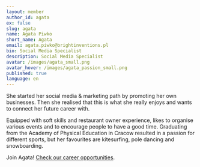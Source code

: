 ```yaml
---
layout: member
author_id: agata
ex: false
slug: agata
name: Agata Piwko
short_name: Agata
email: agata.piwko@brightinventions.pl
bio: Social Media Specialist
description: Social Media Specialist
avatar: /images/agata_small.png
avatar_hover: /images/agata_passion_small.png
published: true
language: en
---
```

She started her social media & marketing path by promoting her own businesses. Then she realised that this is what she really enjoys and wants to connect her future career with.

 Equipped with soft skills and restaurant owner experience, likes to organise various events and to encourage people to have a good time. Graduating from the Academy of Physical Education in Cracow resulted in a passion for different sports, but her favourites are kitesurfing, pole dancing and snowboarding.

Join Agata! [Check our career opportunities](/career).
